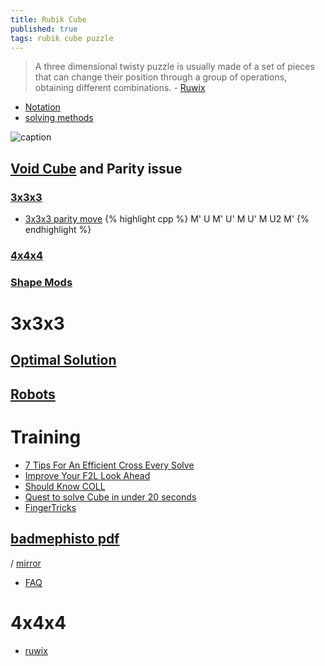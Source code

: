 ```yaml
---
title: Rubik Cube
published: true
tags: rubik cube puzzle
---
```

> A three dimensional twisty puzzle is usually made of a set of pieces that can change their position through a group of operations, obtaining different combinations. - [Ruwix](https://ruwix.com/twisty-puzzles/)
 
- [Notation](https://ruwix.com/the-rubiks-cube/notation/)
- [solving methods](https://ruwix.com/the-rubiks-cube/different-rubiks-cube-solving-methods/)

![caption](https://ruwix.com/pics/puzzles/5x5/2x2-4x4-5x5-rubiks-cube.JPG)


## [Void Cube](https://ruwix.com/twisty-puzzles/void-cube/) and Parity issue
### [3x3x3](https://ruwix.com/the-rubiks-cube/unsolvable-rubiks-cube-invalid-scramble/)
- [3x3x3 parity move](https://puzzling.stackexchange.com/a/21)
{% highlight cpp %}
M' U M' U' M U' M U2 M'
{% endhighlight %}

### [4x4x4](https://www.speedsolving.com/wiki/index.php/4x4x4_parity_algorithms)



### [Shape Mods](https://ruwix.com/twisty-puzzles/3x3x3-rubiks-cube-shape-mods-variations/)

# **3x3x3**

## [Optimal Solution](https://en.wikipedia.org/wiki/Optimal_solutions_for_Rubik%27s_Cube)

## [Robots](https://ruwix.com/the-rubiks-cube/lego-rubiks-cube-robots-rubot2/)

# Training

- [7 Tips For An Efficient Cross Every Solve](https://www.youtube.com/watch?v=IWXpkfwimo0)
- [Improve Your F2L Look Ahead](https://www.youtube.com/watch?v=bHvoKuN-0c4)
- [Should Know COLL](https://www.youtube.com/watch?v=t3KcPrjmJJ4)
- [Quest to solve Cube in under 20 seconds](https://medium.com/the-mission/my-month-long-quest-to-solve-a-rubiks-cube-in-under-20-seconds-2b2204282575)
- [FingerTricks](https://ruwix.com/the-rubiks-cube/fingertricks/)

## [badmephisto pdf](/images/badmephisto-speedcubing-method.pdf)
 / [mirror](https://defhacks.github.io/badmephisto-mirror/pll.html)
- [FAQ](http://badmephisto.com/)

# **4x4x4**
- [ruwix](https://ruwix.com/twisty-puzzles/4x4x4-rubiks-cube-rubiks-revenge/)
